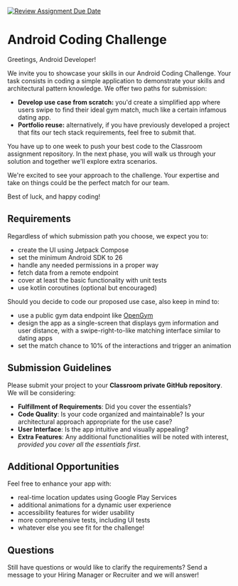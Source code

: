 [![Review Assignment Due Date](https://classroom.github.com/assets/deadline-readme-button-22041afd0340ce965d47ae6ef1cefeee28c7c493a6346c4f15d667ab976d596c.svg)](https://classroom.github.com/a/aUlUnjLk)
# Android Coding Challenge

Greetings, Android Developer!

We invite you to showcase your skills in our Android Coding Challenge. Your task consists in coding a simple application to demonstrate your skills and architectural pattern knowledge. We offer two paths for submission:
- **Develop use case from scratch:** you'd create a simplified app where users swipe to find their ideal gym match, much like a certain infamous dating app.
- **Portfolio reuse:** alternatively, if you have previously developed a project that fits our tech stack requirements, feel free to submit that.

You have up to one week to push your best code to the Classroom assignment repository. In the next phase, you will walk us through your solution and together we'll explore extra scenarios.

We're excited to see your approach to the challenge. Your expertise and take on things could be the perfect match for our team.

Best of luck, and happy coding!

## Requirements

Regardless of which submission path you choose, we expect you to:
- create the UI using Jetpack Compose
- set the minimum Android SDK to 26
- handle any needed permissions in a proper way
- fetch data from a remote endpoint
- cover at least the basic functionality with unit tests
- use kotlin coroutines (optional but encouraged)

Should you decide to code our proposed use case, also keep in mind to:
- use a public gym data endpoint like [OpenGym](https://data.townofcary.org/api/explore/v2.1/catalog/datasets/open-gym/records?limit=100)
- design the app as a single-screen that displays gym information and user distance, with a swipe-right-to-like matching interface similar to dating apps
- set the match chance to 10% of the interactions and trigger an animation

## Submission Guidelines

Please submit your project to your **Classroom private GitHub repository**. We will be considering:

- **Fulfillment of Requirements**: Did you cover the essentials?
- **Code Quality**: Is your code organized and maintainable? Is your architectural approach appropriate for the use case?
- **User Interface**: Is the app intuitive and visually appealing?
- **Extra Features**: Any additional functionalities will be noted with interest, _provided you cover all the essentials first_.

## Additional Opportunities

Feel free to enhance your app with:

- real-time location updates using Google Play Services
- additional animations for a dynamic user experience
- accessibility features for wider usability
- more comprehensive tests, including UI tests
- whatever else you see fit for the challenge!

## Questions
Still have questions or would like to clarify the requirements? Send a message to your Hiring Manager or Recruiter and we will answer!
